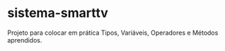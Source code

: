 # sistema-smarttv
Projeto para colocar em prática Tipos, Variáveis, Operadores e Métodos aprendidos.
